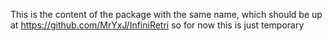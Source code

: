 This is the content of the package with the same name, which should be up at https://github.com/MrYxJ/InfiniRetri so for now this is just temporary
